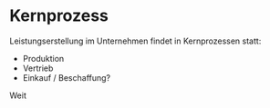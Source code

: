 Kernprozess
===========

Leistungserstellung im Unternehmen findet in Kernprozessen statt:
- Produktion
- Vertrieb
- Einkauf / Beschaffung?




Weit